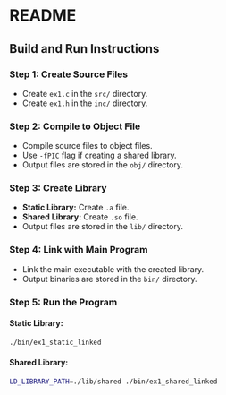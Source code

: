 # README

## Build and Run Instructions

### Step 1: Create Source Files
- Create `ex1.c` in the `src/` directory.
- Create `ex1.h` in the `inc/` directory.

### Step 2: Compile to Object File
- Compile source files to object files.
- Use `-fPIC` flag if creating a shared library.
- Output files are stored in the `obj/` directory.

### Step 3: Create Library
- **Static Library:** Create `.a` file.
- **Shared Library:** Create `.so` file.
- Output files are stored in the `lib/` directory.

### Step 4: Link with Main Program
- Link the main executable with the created library.
- Output binaries are stored in the `bin/` directory.

### Step 5: Run the Program
#### Static Library:
```sh
./bin/ex1_static_linked
```
#### Shared Library:
```sh
LD_LIBRARY_PATH=./lib/shared ./bin/ex1_shared_linked
```

